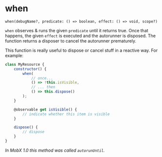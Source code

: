 # when

`when(debugName?, predicate: () => boolean, effect: () => void, scope?)`

`when` observes & runs the given `predicate` until it returns true.
Once that happens, the given `effect` is executed and the autorunner is disposed.
The function returns a disposer to cancel the autorunner prematurely.

This function is really useful to dispose or cancel stuff in a reactive way.
For example:

```javascript
class MyResource {
	constructor() {
		when(
			// once...
			() => !this.isVisible,
			// ... then
			() => this.dispose()
		);
	}

	@observable get isVisible() {
		// indicate whether this item is visible
	}

	dispose() {
		// dispose
	}
}

```

_In MobX 1.0 this method was called `autorunUntil`._
